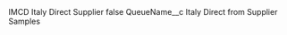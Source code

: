 <?xml version="1.0" encoding="UTF-8"?>
<CustomMetadata xmlns="http://soap.sforce.com/2006/04/metadata" xmlns:xsi="http://www.w3.org/2001/XMLSchema-instance" xmlns:xsd="http://www.w3.org/2001/XMLSchema">
    <label>IMCD Italy Direct Supplier</label>
    <protected>false</protected>
    <values>
        <field>QueueName__c</field>
        <value xsi:type="xsd:string">Italy Direct from Supplier Samples</value>
    </values>
</CustomMetadata>
